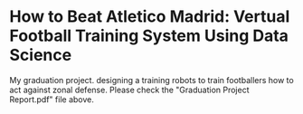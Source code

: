 # How to Beat Atletico Madrid: Vertual Football Training System Using Data Science
My graduation project. designing a training robots to train footballers how to act against zonal defense. Please check the "Graduation Project Report.pdf" file above.
